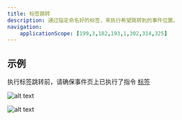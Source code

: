 ```yaml
---
title: 标签跳转
description: 通过指定命名好的标签，来执行希望跳转到的事件位置。
navigation:
    applicationScope: [199,3,182,193,1,302,314,325]
---
```


## 示例

执行标签跳转前，请确保事件页上已执行了指令 [标签](./label)

![alt text](https://cdn.gcw.wiki.wiki/gcw/image/zh_hans/commands/logic/jumptolabel/image.png)

![alt text](https://cdn.gcw.wiki.wiki/gcw/image/zh_hans/commands/logic/jumptolabel/image-1.png)
